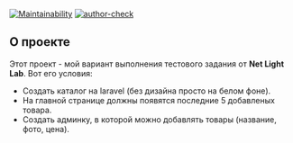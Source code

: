[![Maintainability](https://api.codeclimate.com/v1/badges/2cd8d5493710fd44a5c8/maintainability)](https://codeclimate.com/github/Marre-86/test-netLightLab/maintainability)
[![author-check](https://github.com/Marre-86/test-netLightLab/actions/workflows/author-check.yml/badge.svg)](https://github.com/Marre-86/test-netLightLab/actions/workflows/author-check.yml)

## О проекте

Этот проект - мой вариант выполнения тестового задания от **Net Light Lab**. Вот его условия:

- Создать каталог на laravel (без дизайна просто на белом фоне).
- На главной странице должны появятся последние 5 добавленых товара.
- Создать админку, в которой можно добавлять товары (название, фото, цена).